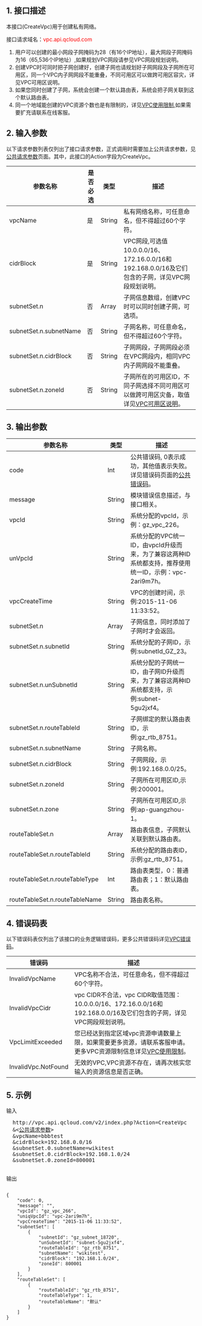 ## 1. 接口描述
 
本接口(CreateVpc)用于创建私有网络。

接口请求域名：<font style="color:red">vpc.api.qcloud.com</font>

1) 用户可以创建的最小网段子网掩码为28（有16个IP地址），最大网段子网掩码为16（65,536个IP地址）,如果规划VPC网段请参见VPC网段规划说明。
2) 创建VPC时可同时把子网创建好，创建子网也请规划好子网网段及子网所在可用区，同一个VPC内子网网段不能重叠，不同可用区可以做跨可用区容灾，详见VPC可用区说明。
3) 如果您同时创建了子网，系统会创建一个默认路由表，系统会把子网关联到这个默认路由表。
4) 同一个地域能创建的VPC资源个数也是有限制的，详见<a href="http://tcecqpoc.fsphere.cn/doc/product/215/537" title="VPC使用限制">VPC使用限制</a>,如果需要扩充请联系在线客服。 

## 2. 输入参数
 以下请求参数列表仅列出了接口请求参数，正式调用时需要加上公共请求参数，见<a href="/doc/api/372/4153" title="公共请求参数">公共请求参数</a>页面。其中，此接口的Action字段为CreateVpc。

| 参数名称 | 是否必选  | 类型 | 描述 |
|---------|---------|---------|---------|
| vpcName | 是 | String | 私有网络名称，可任意命名，但不得超过60个字符。 |
| cidrBlock | 是 | String | VPC网段,可选值 10.0.0.0/16、172.16.0.0/16和192.168.0.0/16及它们包含的子网，详见VPC网段规划说明。 |
| subnetSet.n | 否 | Array | 子网信息数组，创建VPC时可以同时创建子网，可选项。|
| subnetSet.n.subnetName | 否 | String | 子网名称，可任意命名，但不得超过60个字符。|
| subnetSet.n.cidrBlock | 否 | String | 子网网段，子网网段必须在VPC网段内，相同VPC内子网网段不能重叠。|
| subnetSet.n.zoneId | 否 | String | 子网所在的可用区ID，不同子网选择不同可用区可以做跨可用区灾备，取值详见<a href="http://tcecqpoc.fsphere.cn/document/product/213/6091">VPC可用区说明</a>。 | 

## 3. 输出参数

| 参数名称 | 类型 | 描述 |
|---------|---------|---------|
| code | Int | 公共错误码, 0表示成功，其他值表示失败。详见错误码页面的<a href="http://tcecqpoc.fsphere.cn/doc/api/372/%E9%94%99%E8%AF%AF%E7%A0%81#1.E3.80.81.E5.85.AC.E5.85.B1.E9.94.99.E8.AF.AF.E7.A0.81" title="公共错误码">公共错误码</a>。|
| message | String | 模块错误信息描述，与接口相关。|
| vpcId | String | 系统分配的vpcId，示例：gz_vpc_226。|
| unVpcId | String | 系统分配的VPC统一ID，由vpcId升级而来，为了兼容这两种ID系统都支持，推荐使用统一ID，示例：vpc-2ari9m7h。|
| vpcCreateTime | String | VPC的创建时间，示例:2015-11-06 11:33:52。|
| subnetSet.n | Array | 子网信息，同时添加了子网时才会返回。|
| subnetSet.n.subnetId | String | 系统分配的子网ID，示例:subnetId_GZ_23。|
| subnetSet.n.unSubnetId | String | 系统分配的子网统一ID，由子网ID升级而来，为了兼容这两种ID系统都支持，示例:subnet-5gu2jxf4。|
| subnetSet.n.routeTableId | String | 子网绑定的默认路由表ID，示例:gz_rtb_8751。|
| subnetSet.n.subnetName | String | 子网名称。|
| subnetSet.n.cidrBlock | String | 子网网段，示例:192.168.0.0/25。|
| subnetSet.n.zoneId | String | 子网所在可用区ID,示例:200001。|
| subnetSet.n.zone | String | 子网所在可用区ID,示例:ap-guangzhou-1。|
| routeTableSet.n | Array | 路由表信息，子网默认关联到默认路由表。|
| routeTableSet.n.routeTableId | String | 系统分配的路由表ID，示例:gz_rtb_8751。|
| routeTableSet.n.routeTableType | Int | 路由表类型，0：普通路由表；1：默认路由表。|
| routeTableSet.n.routeTableName | String | 路由表名称。|

 ## 4. 错误码表
 以下错误码表仅列出了该接口的业务逻辑错误码，更多公共错误码详见<a href="http://tcecqpoc.fsphere.cn/doc/api/245/4924" title="VPC错误码">VPC错误码</a>。
 
| 错误码 | 描述 |
|---------|---------|
| InvalidVpcName | VPC名称不合法，可任意命名，但不得超过60个字符。 |
| InvalidVpcCidr | vpc CIDR不合法，vpc CIDR取值范围：10.0.0.0/16、172.16.0.0/16和192.168.0.0/16及它们包含的子网，详见VPC网段规划说明。 |
| VpcLimitExceeded | 您已经达到指定区域vpc资源申请数量上限，如果需要更多资源，请联系客服申请。更多VPC资源限制信息详见<a href="http://tcecqpoc.fsphere.cn/doc/product/215/537" title="VPC使用限制">VPC使用限制</a>。 |
| InvalidVpc.NotFound | 无效的VPC,VPC资源不存在，请再次核实您输入的资源信息是否正确。 |

## 5. 示例
 
输入
<pre>
  http://vpc.api.qcloud.com/v2/index.php?Action=CreateVpc
  &<<a href="http://tcecqpoc.fsphere.cn/doc/api/229/6976">公共请求参数</a>>
  &vpcName=bbbtest
  &cidrBlock=192.168.0.0/16
  &subnetSet.0.subnetName=wikitest
  &subnetSet.0.cidrBlock=192.168.1.0/24
  &subnetSet.0.zoneId=800001

</pre>

输出
```

{
    "code": 0,
    "message": "",
    "vpcId": "gz_vpc_266",
    "uniqVpcId": "vpc-2ari9m7h",
    "vpcCreateTime": "2015-11-06 11:33:52",
    "subnetSet": [
        {
            "subnetId": "gz_subnet_18720",
            "unSubnetId": "subnet-5gu2jxf4",
            "routeTableId": "gz_rtb_8751",
            "subnetName": "wikitest",
            "cidrBlock": "192.168.1.0/24",
            "zoneId": 800001
        }
    ],
    "routeTableSet": [
        {
            "routeTableId": "gz_rtb_8751",
            "routeTableType": 1,
            "routeTableName": "默认"
        }
    ]
}

```

